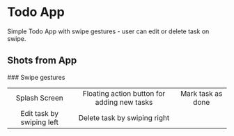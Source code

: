 # Todo App
Simple Todo App with swipe gestures - user can edit or delete task on swipe.

## Shots from App

<table>
  <tr>
    <td><div align="center">Splash Screen</div> </td>
     <td><div align="center">Floating action button for adding new tasks</div> </td>
     <td><div align="center">Mark task as done</div> </td>
  </tr>
### Swipe gestures
  <tr>
    <td> <div align="center">Edit task by swiping left</div> </td> 
    <td> <div align="center">Delete task by swiping right</div> </td> 
   </tr>
   
 </table>
